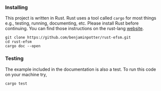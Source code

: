 

### Installing
This project is written in Rust. Rust uses a tool called `cargo` for most things e.g., testing, running, documenting, etc. Please install Rust before continuing. You can find those instructions on the rust-lang [website](https://www.rust-lang.org/tools/install).

```
git clone https://github.com/benjaminpotter/rust-efsm.git
cd rust-efsm
cargo doc --open
```

### Testing
The example included in the documentation is also a test. To run this code on your machine try,

```
cargo test
```

